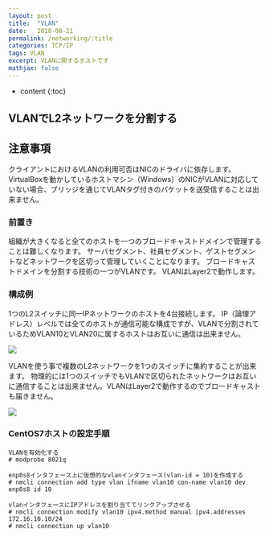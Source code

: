 ```yaml
---
layout: post
title:  "VLAN"
date:   2018-08-21
permalink: /networking/:title
categories: TCP/IP
tags: VLAN
excerpt: VLANに関するポストです
mathjax: false
---
```


* content
{:toc}

## VLANでL2ネットワークを分割する

## 注意事項

クライアントにおけるVLANの利用可否はNICのドライバに依存します。
VirtualBoxを動かしているホストマシン（Windows）のNICがVLANに対応していない場合、ブリッジを通じてVLANタグ付きのパケットを送受信することは出来ません。

### 前置き

組織が大きくなると全てのホストを一つのブロードキャストドメインで管理することは難しくなります。
サーバセグメント、社員セグメント、ゲストセグメントなどネットワークを区切って管理していくことになります。
ブロードキャストドメインを分割する技術の一つがVLANです。
VLANはLayer2で動作します。

### 構成例

1つのL2スイッチに同一IPネットワークのホストを4台接続します。
IP（論理アドレス）レベルでは全てのホストが通信可能な構成ですが、VLANで分割されているためVLAN10とVLAN20に属するホストはお互いに通信は出来ません。

![]({{site.baseurl}}/images/vlan/vlan.png)

VLANを使う事で複数のL2ネットワークを1つのスイッチに集約することが出来ます。
物理的には1つのスイッチでもVLANで区切られたネットワークはお互いに通信することは出来ません。VLANはLayer2で動作するのでブロードキャストも届きません。

![]({{site.baseurl}}/images/vlan/vlan_network2.png)

### CentOS7ホストの設定手順

```
VLANを有効化する
# modprobe 8021q

enp0s8インタフェース上に仮想的なvlanインタフェース(vlan-id = 10)を作成する
# nmcli connection add type vlan ifname vlan10 con-name vlan10 dev enp0s8 id 10

vlanインタフェースにIPアドレスを割り当ててリンクアップさせる
# nmcli connection modify vlan10 ipv4.method manual ipv4.addresses 172.16.10.10/24
# nmcli connection up vlan10
```

